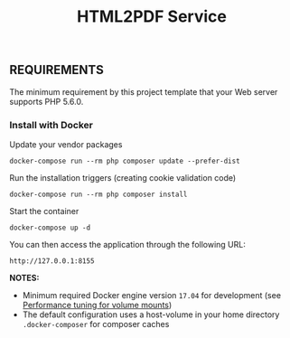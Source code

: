 <p align="center">
    <h1 align="center">HTML2PDF Service</h1>
    <br>
</p>

REQUIREMENTS
------------

The minimum requirement by this project template that your Web server supports PHP 5.6.0.

### Install with Docker

Update your vendor packages

    docker-compose run --rm php composer update --prefer-dist
    
Run the installation triggers (creating cookie validation code)

    docker-compose run --rm php composer install    
    
Start the container

    docker-compose up -d
    
You can then access the application through the following URL:

    http://127.0.0.1:8155

**NOTES:** 
- Minimum required Docker engine version `17.04` for development (see [Performance tuning for volume mounts](https://docs.docker.com/docker-for-mac/osxfs-caching/))
- The default configuration uses a host-volume in your home directory `.docker-composer` for composer caches
